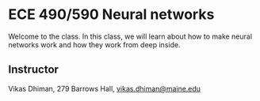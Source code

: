 # ECE 490/590 Neural networks

Welcome to the class. In this class, we will learn about how to make neural
networks work and how they work from deep inside.

## Instructor

Vikas Dhiman, 279 Barrows Hall, <vikas.dhiman@maine.edu>


```{tableofcontents}
```
